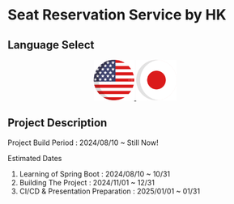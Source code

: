 # Seat Reservation Service by HK

## Language Select

<div align="center">
    <a href="https://github.com/HyungkyuKimDev/Chat_Assistant/blob/main/README.md">
        <img src="img/america_flag.png" alt="Logo" width="80" height="80">
    </a>
        <a href="https://github.com/HyungkyuKimDev/Chat_Assistant/blob/main/README_KR_JP/README_jp.md">
        <img src="img/japan_flag.png" alt="Logo" width="80" height="80">
    </a>
</div>

## Project Description

Project Build Period : 2024/08/10 ~ Still Now!

Estimated Dates

1. Learning of Spring Boot : 2024/08/10 ~ 10/31
2. Building The Project : 2024/11/01 ~ 12/31
3. CI/CD & Presentation Preparation : 2025/01/01 ~ 01/31

